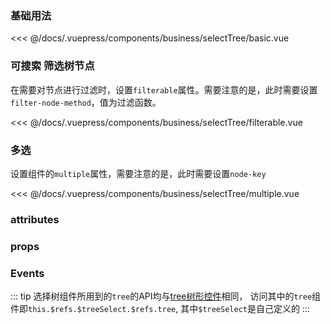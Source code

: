 ### 基础用法

<div class="comp-wrapper mg-16 with-code">
    <div class="comp-disply-wrapper">
        <business-selectTree-basic />
    </div>
</div>

<<< @/docs/.vuepress/components/business/selectTree/basic.vue

### 可搜索 筛选树节点

在需要对节点进行过滤时，设置`filterable`属性。需要注意的是，此时需要设置`filter-node-method`，值为过滤函数。

<div class="comp-wrapper mg-16 with-code">
    <div class="comp-disply-wrapper">
        <business-selectTree-filterable />
    </div>
</div>

<<< @/docs/.vuepress/components/business/selectTree/filterable.vue

### 多选

设置组件的`multiple`属性，需要注意的是，此时需要设置`node-key`

<div class="comp-wrapper mg-16 with-code">
    <div class="comp-disply-wrapper">
        <business-selectTree-multiple />
    </div>
</div>

<<< @/docs/.vuepress/components/business/selectTree/multiple.vue

### attributes

<div class="attribute-wrapper mg-16">
    <business-selectTree-attributes />
</div>

### props

<div class="attribute-wrapper mg-16">
    <business-selectTree-props />
</div>

### Events

<div class="attribute-wrapper mg-16">
    <business-selectTree-events />
</div>

::: tip
选择树组件所用到的`tree`的API均与[tree树形控件](/componentDocs/basic/tree/)相同，
访问其中的`tree`组件即`this.$refs.$treeSelect.$refs.tree`, 其中`$treeSelect`是自己定义的
:::
